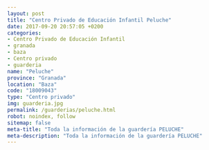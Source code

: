 ```yaml
---
layout: post
title: "Centro Privado de Educación Infantil Peluche"
date: 2017-09-20 20:57:05 +0200
categories:
- Centro Privado de Educación Infantil
- granada
- baza
- Centro privado
- guarderia
name: "Peluche"
province: "Granada"
location: "Baza"
code: "18009043"
type: "Centro privado"
img: guarderia.jpg
permalink: /guarderias/peluche.html
robot: noindex, follow
sitemap: false
meta-title: "Toda la información de la guardería PELUCHE"
meta-description: "Toda la información de la guardería PELUCHE"
---
```

